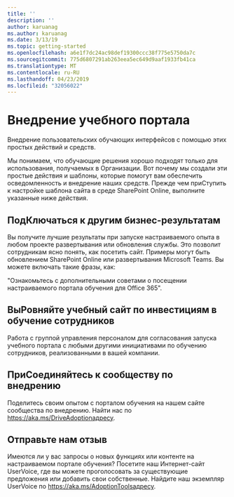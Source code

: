```yaml
---
title: ''
description: ''
author: karuanag
ms.author: karuanag
ms.date: 3/13/19
ms.topic: getting-started
ms.openlocfilehash: a6e1f7dc24ac98def19300ccc38f775e5750da7c
ms.sourcegitcommit: 775d6807291ab263eea5ec649d9aaf1933fb41ca
ms.translationtype: MT
ms.contentlocale: ru-RU
ms.lasthandoff: 04/23/2019
ms.locfileid: "32056022"
---
```

# <a name="drive-adoption-of-your-learning-portal"></a>Внедрение учебного портала

Внедрение пользовательских обучающих интерфейсов с помощью этих простых действий и средств. 

Мы понимаем, что обучающие решения хорошо подходят только для использования, получаемых в Организации. Вот почему мы создали эти простые действия и шаблоны, которые помогут вам обеспечить осведомленность и внедрение наших средств. Прежде чем приСтупить к настройке шаблона сайта в среде SharePoint Online, выполните указанные ниже действия.

## <a name="connect-learning-to-other-business-outcomes"></a>ПодКлючаться к другим бизнес-результатам
Вы получите лучшие результаты при запуске настраиваемого опыта в любом проекте развертывания или обновления службы.  Это позволит сотрудникам ясно понять, как посетить сайт.  Примеры могут быть обновлением SharePoint Online или развертывания Microsoft Teams.  Вы можете включать такие фразы, как:

"Ознакомьтесь с дополнительными советами <Insert service name here> о посещении настраиваемого портала обучения для Office 365". 

## <a name="align-the-training-site-to-investments-in-your-employee-learning"></a>ВыРовняйте учебный сайт по инвестициям в обучение сотрудников 

Работа с группой управления персоналом для согласования запуска учебного портала с любыми другими инициативами по обучению сотрудников, реализованными в вашей компании. 

## <a name="join-the-driving-adoption-community"></a>ПриСоединяйтесь к сообществу по внедрению

Поделитесь своим опытом с порталом обучения на нашем сайте сообщества по внедрению.  Найти нас по https://aka.ms/DriveAdoptionадресу.

## <a name="give-us-feedback"></a>Отправьте нам отзыв

Имеются ли у вас запросы о новых функциях или контенте на настраиваемом портале обучения?  Посетите наш Интернет-сайт UserVoice, где вы можете проголосовать за существующие предложения или добавить свои собственные.  Найдите наш экземпляр UserVoice по https://aka.ms/AdoptionToolsадресу.

